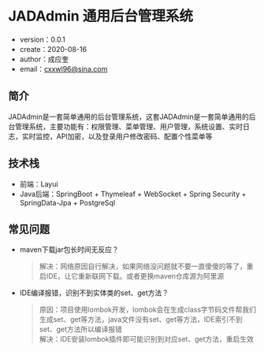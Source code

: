 # JADAdmin 通用后台管理系统
- version：0.0.1
- create：2020-08-16
- author：成应奎
- email：cxxwl96@sina.com
## 简介 
JADAdmin是一套简单通用的后台管理系统，这套JADAdmin是一套简单通用的后台管理系统，主要功能有：权限管理、菜单管理、用户管理，系统设置、实时日志，实时监控，API加密，以及登录用户修改密码、配置个性菜单等
## 技术栈
- 前端：Layui
- Java后端：SpringBoot + Thymeleaf + WebSocket + Spring Security + SpringData-Jpa + PostgreSql
## 常见问题
+ maven下载jar包长时间无反应？
    > 解决：网络原因自行解决，如果网络没问题就不要一直傻傻的等了，重启IDE，让它重新联网下载。或者更换maven仓库源为阿里源
+ IDE编译报错，识别不到实体类的set、get方法？
    > 原因：项目使用lombok开发，lombok会在生成class字节码文件帮我们生成set、get等方法，java文件没有set、get等方法，IDE索引不到set、get方法所以编译报错  
      解决：IDE安装lombok插件即可能识别到对应set、get方法，重启生效